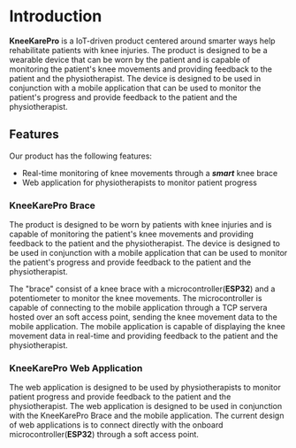# Introduction

**KneeKarePro** is a IoT-driven product centered around smarter ways help rehabilitate patients with knee injuries. The product is designed to be a wearable device that can be worn by the patient and is capable of monitoring the patient's knee movements and providing feedback to the patient and the physiotherapist. The device is designed to be used in conjunction with a mobile application that can be used to monitor the patient's progress and provide feedback to the patient and the physiotherapist.

## Features
Our product has the following features:
- Real-time monitoring of knee movements through a ***smart*** knee brace
- Web application for physiotherapists to monitor patient progress

### KneeKarePro Brace
The product is designed to be worn by patients with knee injuries and is capable of monitoring the patient's knee movements and providing feedback to the patient and the physiotherapist. The device is designed to be used in conjunction with a mobile application that can be used to monitor the patient's progress and provide feedback to the patient and the physiotherapist.

The "brace" consist of a knee brace with a microcontroller(**ESP32**) and a potentiometer to monitor the knee movements. The microcontroller is capable of connecting to the mobile application through a TCP servera hosted over an soft access point, sending the knee movement data to the mobile application. The mobile application is capable of displaying the knee movement data in real-time and providing feedback to the patient and the physiotherapist.

### KneeKarePro Web Application
The web application is designed to be used by physiotherapists to monitor patient progress and provide feedback to the patient and the physiotherapist. The web application is designed to be used in conjunction with the KneeKarePro Brace and the mobile application. The current design of web applications is to connect directly with the onboard microcontroller(**ESP32**) through a soft access point.
